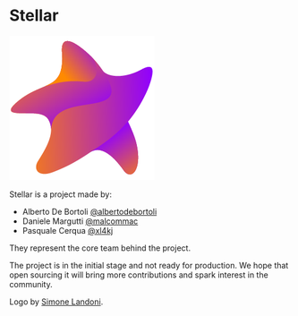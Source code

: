 # Stellar

![](./images/logo.png)

Stellar is a project made by:

- Alberto De Bortoli [@albertodebortoli](https://github.com/albertodebortoli)
- Daniele Margutti [@malcommac](https://github.com/malcommac)
- Pasquale Cerqua [@xl4kj](https://github.com/xl4kj)

They represent the core team behind the project.

The project is in the initial stage and not ready for production.
We hope that open sourcing it will bring more contributions and spark interest in the community.

Logo by [Simone Landoni](http://spaghettidesign.infinityfreeapp.com/?i=1).
